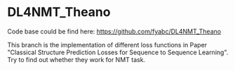 # DL4NMT_Theano

Code base could be find here: https://github.com/fyabc/DL4NMT_Theano

This branch is the implementation of different loss functions in Paper "Classical Structure Prediction Losses for Sequence to Sequence Learning". Try to find out whether they work for NMT task.